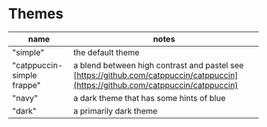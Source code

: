 
# Themes

| name | notes |
| --------- | -- |
| "simple" | the default theme | 
| "catppuccin-simple frappe" | a blend between high contrast and pastel see [https://github.com/catppuccin/catppuccin](https://github.com/catppuccin/catppuccin) |
| "navy" | a dark theme that has some hints of blue |
| "dark" | a primarily dark theme |
